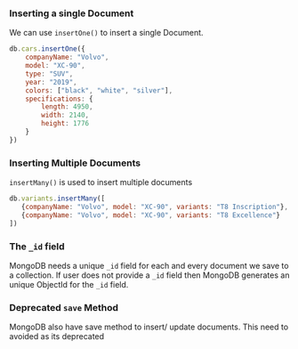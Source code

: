### Inserting a single Document

We can use `insertOne()` to insert a single Document.

```javascript
db.cars.insertOne({
    companyName: "Volvo",
    model: "XC-90",
    type: "SUV",
    year: "2019",
    colors: ["black", "white", "silver"],
    specifications: {
        length: 4950,
        width: 2140,
        height: 1776
    }
})
```

### Inserting Multiple Documents

`insertMany()` is used to insert multiple documents 

```javascript
db.variants.insertMany([
   {companyName: "Volvo", model: "XC-90", variants: "T8 Inscription"},
   {companyName: "Volvo", model: "XC-90", variants: "T8 Excellence"}
])
```

### The `_id` field

MongoDB needs a unique `_id` field for each and every document we save to a collection. If user does not provide a `_id` field then MongoDB generates an unique ObjectId for the `_id` field.


### Deprecated `save` Method
MongoDB also have save method to insert/ update documents. This need to avoided as its deprecated
